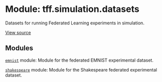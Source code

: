<div itemscope itemtype="http://developers.google.com/ReferenceObject">
<meta itemprop="name" content="tff.simulation.datasets" />
<meta itemprop="path" content="Stable" />
</div>

# Module: tff.simulation.datasets

Datasets for running Federated Learning experiments in simulation.

<a target="_blank" href="http://github.com/tensorflow/federated/tree/master/tensorflow_federated/python/simulation/datasets/__init__.py">View
source</a>

<!-- Placeholder for "Used in" -->

## Modules

[`emnist`](../../tff/simulation/datasets/emnist.md) module: Module for the
federated EMNIST experimental dataset.

[`shakespeare`](../../tff/simulation/datasets/shakespeare.md) module: Module for
the Shakespeare federated experimental dataset.
